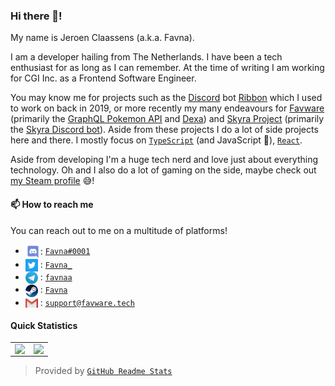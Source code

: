 ### Hi there 👋! 

My name is Jeroen Claassens (a.k.a. Favna).

I am a developer hailing from The Netherlands. I have been a tech enthusiast for as long as I can remember. At the time of writing I am working for CGI Inc. as a Frontend Software Engineer.

You may know me for projects such as the [Discord] bot [Ribbon] which I used to work on back in 2019, or more recently my many endeavours for [Favware] (primarily the [GraphQL Pokemon API] and [Dexa]) and [Skyra Project] (primarily the [Skyra Discord bot]). Aside from these projects I do a lot of side projects here and there. I mostly focus on [`TypeScript`] (and JavaScript :eyes:), [`React`].

Aside from developing I'm a huge tech nerd and love just about everything technology. Oh and I also do a lot of gaming on the side, maybe check out [my Steam profile][Steam] 😅!

#### 📫 How to reach me

You can reach out to me on a multitude of platforms!

- <img src="https://raw.githubusercontent.com/Favna/Favna/main/logo-discord.svg" width="24px" align="center">: [`Favna#0001`][Discord]
- <img src="https://raw.githubusercontent.com/Favna/Favna/main/logo-twitter.svg" width="20px" align="center"> : [`Favna_`][Twitter]
- <img src="https://raw.githubusercontent.com/Favna/Favna/main/logo-telegram.svg" width="20px" align="center"> : [`favnaa`][Telegram]
- <img src="https://raw.githubusercontent.com/Favna/Favna/main/logo-steam.svg" width="20px" align="center"> : [`Favna`][Steam]
- <img src="https://raw.githubusercontent.com/Favna/Favna/main/logo-gmail.svg" width="20px" align="center"> : [`support@favware.tech`][Email]

#### Quick Statistics

<table>
  <tr>
    <td align="center">
      <img align="left" src="https://github-readme-stats.quantumlytangled.vercel.app/api/?username=favna&layout=compact&title_color=4F8CC9&text_color=9f9f9f&bg_color=151515&hide_border=true&icon_color=4F8CC9&count_private=true&show_icons=true&extra=RWS-NL/air-node-packages;sapphire-project/utilities,framework,plugins,sapphire-template,pieces;skyra-project/skyra,skyra.pw,tags,char,outflux,settings-gateway,ai,discord-components,saelem,eslint-config,timestamp,alestra,wizard,docker-images,decorators;favware/graphql-pokemon,dexa,website,zsh-git-enhanced,node-packages,codespaces-containers,syntax-highlighter,zsh-git-enhanced,zsh-lerna,skip-dependency" />
    </td>
    <td align="center">
      <img align="left" src="https://github-readme-stats.quantumlytangled.vercel.app/api/top-langs/?username=favna&layout=compact&title_color=4F8CC9&text_color=9f9f9f&bg_color=151515&hide_border=true&icon_color=4F8CC9&count_private=true&show_icons=true&include_all_commits=true&extra=RWS-NL/air-node-packages;sapphire-project/utilities,framework,plugins,sapphire-template,pieces;skyra-project/skyra,skyra.pw,tags,char,outflux,settings-gateway,ai,discord-components,saelem,eslint-config,timestamp,alestra,wizard,docker-images,decorators;favware/graphql-pokemon,dexa,website,zsh-git-enhanced,node-packages,codespaces-containers,syntax-highlighter,zsh-git-enhanced,zsh-lerna,skip-dependency" />
    </td>
  </tr>
</table>

> Provided by [`GitHub Readme Stats`]

<!-- LINK DUMP -->

[Discord]:                https://discord.com
[Ribbon]:                 https://github.com/favna/ribbon
[Favware]:                https://github.com/favware
[GraphQL Pokemon API]:    https://github.com/favware/graphql-pokemon
[Dexa]:                   https://github.com/favware/dexa
[Skyra Project]:          https://github.com/skyra-project
[Skyra Discord bot]:      https://github.com/skyra-project/skyra
[Steam]:                  https://steamcommunity.com/id/Favna/
[`TypeScript`]:           https://www.typescriptlang.org/
[`React`]:                https://reactjs.org/
[Twitter]:                https://twitter.com/Favna_
[Telegram]:               https://t.me/favnaa
[Email]:                  mailto:support@favware.tech
[`GitHub Readme Stats`]:  https://github.com/anuraghazra/github-readme-stats
